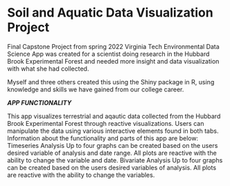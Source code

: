 # Soil and Aquatic Data Visualization Project
Final Capstone Project from spring 2022 Virginia Tech Environmental Data Science
App was created for a scientist doing research in the Hubbard Brook Experimental Forest and needed more insight and data visualization with what she had collected. 

Myself and three others created this using the Shiny package in R, using knowledge and skills we have gained from our college career.




***APP FUNCTIONALITY***


This app visualizes terrestrial and aqautic data collected from the Hubbard Brook Experimental Forest through reactive visualizations. Users can manipulate the data using various interactive elements found in both tabs.
Information about the functionality and parts of this app are below:
Timeseries Analysis
Up to four graphs can be created based on the users desired variable of analysis and date range. All plots are reactive with the ability to change the variable and date.
Bivariate Analysis
Up to four graphs can be created based on the users desired variables of analysis. All plots are reactive with the ability to change the variables.

